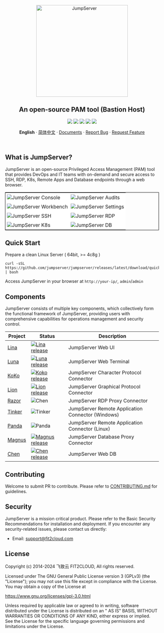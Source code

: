 <div align="center">
  <a name="readme-top"></a>
  <a href="https://jumpserver.org/index-en.html"><img src="https://download.jumpserver.org/images/jumpserver-logo.svg" alt="JumpServer" width="300" /></a>
  
## An open-source PAM tool (Bastion Host)

[![][license-shield]][license-link]
[![][discord-shield]][discord-link]
[![][docker-shield]][docker-link]
[![][github-release-shield]][github-release-link]
[![][github-stars-shield]][github-stars-link]

**English** · [简体中文](./README.zh-CN.md) · [Documents][docs-link] · [Report Bug][github-issues-link] · [Request Feature][github-issues-link]
</div>
<br/>

## What is JumpServer?

JumpServer is an open-source Privileged Access Management (PAM) tool that provides DevOps and IT teams with on-demand and secure access to SSH, RDP, K8s, Remote Apps and Database endpoints through a web browser.

<table style="border-collapse: collapse; border: 1px solid black;">
  <tr>
    <td style="padding: 5px;background-color:#fff;"><img src= "https://github.com/jumpserver/jumpserver/assets/32935519/5eb3c491-621c-4c35-8835-6db29ec0eea7" alt="JumpServer Console"   /></td>
    <td style="padding: 5px;background-color:#fff;"><img src= "https://github.com/jumpserver/jumpserver/assets/32935519/a424d731-1c70-4108-a7d8-5bbf387dda9a" alt="JumpServer Audits"   /></td>
  </tr>

  <tr>
    <td style="padding: 5px;background-color:#fff;"><img src= "https://github.com/jumpserver/jumpserver/assets/32935519/393d2c27-a2d0-4dea-882d-00ed509e00c9" alt="JumpServer Workbench"   /></td>
    <td style="padding: 5px;background-color:#fff;"><img src= "https://github.com/jumpserver/jumpserver/assets/32935519/3a2611cd-8902-49b8-b82b-2a6dac851f3e" alt="JumpServer Settings"   /></td>
  </tr>

  <tr>
    <td style="padding: 5px;background-color:#fff;"><img src= "https://github.com/jumpserver/jumpserver/assets/32935519/1e236093-31f7-4563-8eb1-e36d865f1568" alt="JumpServer SSH"   /></td>
    <td style="padding: 5px;background-color:#fff;"><img src= "https://github.com/jumpserver/jumpserver/assets/32935519/69373a82-f7ab-41e8-b763-bbad2ba52167" alt="JumpServer RDP"   /></td>
  </tr>
  <tr>
    <td style="padding: 5px;background-color:#fff;"><img src= "https://github.com/jumpserver/jumpserver/assets/32935519/5bed98c6-cbe8-4073-9597-d53c69dc3957" alt="JumpServer K8s"   /></td>
    <td style="padding: 5px;background-color:#fff;"><img src= "https://github.com/jumpserver/jumpserver/assets/32935519/b80ad654-548f-42bc-ba3d-c1cfdf1b46d6" alt="JumpServer DB"   /></td>
  </tr>
</table>

## Quick Start
Prepare a clean Linux Server ( 64bit, >= 4c8g )

```
curl -sSL https://github.com/jumpserver/jumpserver/releases/latest/download/quick_start.sh | bash
```

Access JumpServer in your browser at `http://your-ip/`, `admin`/`admin`

## Components

JumpServer consists of multiple key components, which collectively form the functional framework of JumpServer, providing users with comprehensive capabilities for operations management and security control.

| Project                                                | Status                                                                                                                                                                 | Description                                                                                             |
|--------------------------------------------------------|------------------------------------------------------------------------------------------------------------------------------------------------------------------------|---------------------------------------------------------------------------------------------------------|
| [Lina](https://github.com/jumpserver/lina)             | <a href="https://github.com/jumpserver/lina/releases"><img alt="Lina release" src="https://img.shields.io/github/release/jumpserver/lina.svg" /></a>                   | JumpServer Web UI                                                                                       |
| [Luna](https://github.com/jumpserver/luna)             | <a href="https://github.com/jumpserver/luna/releases"><img alt="Luna release" src="https://img.shields.io/github/release/jumpserver/luna.svg" /></a>                   | JumpServer Web Terminal                                                                                 |
| [KoKo](https://github.com/jumpserver/koko)             | <a href="https://github.com/jumpserver/koko/releases"><img alt="Koko release" src="https://img.shields.io/github/release/jumpserver/koko.svg" /></a>                   | JumpServer Character Protocol Connector                                                                 |
| [Lion](https://github.com/jumpserver/lion-release)     | <a href="https://github.com/jumpserver/lion-release/releases"><img alt="Lion release" src="https://img.shields.io/github/release/jumpserver/lion-release.svg" /></a>   | JumpServer Graphical Protocol Connector                                                                 |
| [Razor](https://github.com/jumpserver/razor)           | <img alt="Chen" src="https://img.shields.io/badge/release-private-red" />                                                                                              | JumpServer RDP Proxy Connector                                                                          |
| [Tinker](https://github.com/jumpserver/tinker)         | <img alt="Tinker" src="https://img.shields.io/badge/release-private-red" />                                                                                            | JumpServer Remote Application Connector (Windows)                                                       |
| [Panda](https://github.com/jumpserver/Panda)           | <img alt="Panda" src="https://img.shields.io/badge/release-private-red" />                                                                                             | JumpServer Remote Application Connector (Linux)                                                         |
| [Magnus](https://github.com/jumpserver/magnus-release) | <a href="https://github.com/jumpserver/magnus-release/releases"><img alt="Magnus release" src="https://img.shields.io/github/release/jumpserver/magnus-release.svg" /> | JumpServer Database Proxy Connector                                                                     |
| [Chen](https://github.com/jumpserver/chen-release)     | <a href="https://github.com/jumpserver/chen-release/releases"><img alt="Chen release" src="https://img.shields.io/github/release/jumpserver/chen-release.svg" />       | JumpServer Web DB                                                                                       |  


## Contributing

Welcome to submit PR to contribute. Please refer to [CONTRIBUTING.md][contributing-link] for guidelines.

## Security

JumpServer is a mission critical product. Please refer to the Basic Security Recommendations for installation and deployment. If you encounter any security-related issues, please contact us directly:

- Email: support@fit2cloud.com

## License

Copyright (c) 2014-2024 飞致云 FIT2CLOUD, All rights reserved.

Licensed under The GNU General Public License version 3 (GPLv3) (the "License"); you may not use this file except in compliance with the License. You may obtain a copy of the License at

https://www.gnu.org/licenses/gpl-3.0.html

Unless required by applicable law or agreed to in writing, software distributed under the License is distributed on an " AS IS" BASIS, WITHOUT WARRANTIES OR CONDITIONS OF ANY KIND, either express or implied. See the License for the specific language governing permissions and limitations under the License.

<!-- JumpServer official link -->
[docs-link]: https://en-docs.jumpserver.org/
[discord-link]: https://discord.com/invite/jcM5tKWJ
[contributing-link]: https://github.com/jumpserver/jumpserver/blob/dev/CONTRIBUTING.md

<!-- JumpServer Other link-->
[license-link]: https://www.gnu.org/licenses/gpl-3.0.html
[docker-link]: https://hub.docker.com/u/jumpserver
[github-release-link]: https://github.com/jumpserver/jumpserver/releases/latest
[github-stars-link]: https://github.com/jumpserver/jumpserver
[github-issues-link]: https://github.com/jumpserver/jumpserver/issues

<!-- Shield link-->
[github-release-shield]: https://img.shields.io/github/v/release/jumpserver/jumpserver
[github-stars-shield]: https://img.shields.io/github/stars/jumpserver/jumpserver?color=%231890FF&style=flat-square
[docker-shield]: https://img.shields.io/docker/pulls/jumpserver/jms_all.svg
[license-shield]: https://img.shields.io/github/license/jumpserver/jumpserver
[discord-shield]: https://img.shields.io/discord/1194233267294052363?style=flat&logo=discord&logoColor=%23f5f5f5&labelColor=%235462eb&color=%235462eb

<!-- Image link -->
